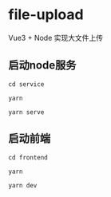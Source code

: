 # file-upload

Vue3 + Node 实现大文件上传



## 启动node服务

```
cd service

yarn

yarn serve
```

## 启动前端

```
cd frontend

yarn

yarn dev
```

